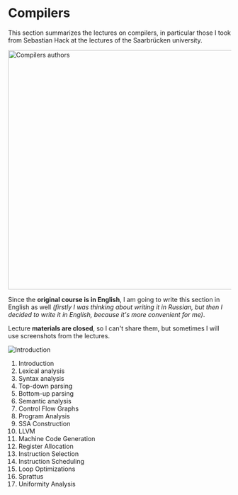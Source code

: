# Compilers

This section summarizes the lectures on compilers, in particular those I took from
<emphasis>Sebastian Hack</emphasis> at the lectures of the
<emphasis>Saarbrücken</emphasis> university.

<img src="compilers-authors.png" width="540" alt="Compilers authors"/>

Since the **original course is in English**, I am going to write this section
in English as well _(firstly I was thinking about writing it in Russian, but
then I decided to write it in English, because it's more convenient for me)_.

<warning>

Lecture **materials are closed**, so I can't share them,
but sometimes I will use screenshots from the lectures.

</warning>

<procedure>

<img src="compilers-introduction.png" alt="Introduction"/>

</procedure>

<procedure title="Table of contents">

1. Introduction
2. Lexical analysis
3. Syntax analysis
4. Top-down parsing
5. Bottom-up parsing
6. Semantic analysis
7. Control Flow Graphs
8. Program Analysis
9. SSA Construction
10. LLVM
11. Machine Code Generation
12. Register Allocation
13. Instruction Selection
14. Instruction Scheduling
15. Loop Optimizations
16. Sprattus
17. Uniformity Analysis

</procedure>
